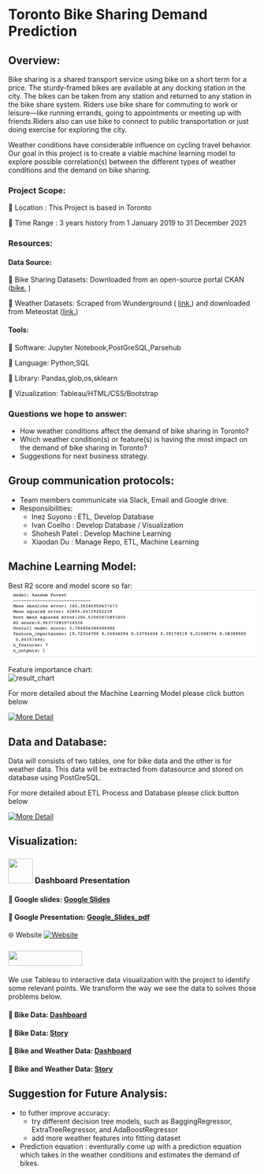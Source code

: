 

# Toronto Bike Sharing Demand Prediction 

## Overview: 

Bike sharing is a shared transport service using bike on a short term for a price. The sturdy-framed bikes are available at any docking station in the city. The bikes can be taken from any station and returned to any station in the bike share system. Riders use bike share for commuting to work or leisure—like running errands, going to appointments or meeting up with friends.Riders also can use bike to connect to public transportation or just doing exercise for exploring the city.  

Weather conditions have considerable influence on cycling travel behavior. Our goal in this project is to create a viable machine learning model to explore possible correlation(s) between the different types of weather conditions and the demand on bike sharing. 

### Project Scope: 
:large_orange_diamond: Location      : This Project is based in Toronto

:large_orange_diamond: Time Range    : 3 years history from 1 January 2019 to 31 December 2021 


### Resources:

#### Data Source:  
:large_orange_diamond: Bike Sharing Datasets: Downloaded from an open-source portal CKAN ([bike.](https://ckan0.cf.opendata.inter.prod-toronto.ca/tr/dataset/bike-share-toronto-ridership-data) )

:large_orange_diamond: Weather Datasets: Scraped from Wunderground ( [link.](https://www.wunderground.com/history/monthly/ca/toronto/CYTZ)) and downloaded from Meteostat ([link.](https://meteostat.net/en/station/71624?t=2019-01-01/2021-12-31))

#### Tools:
:large_orange_diamond: Software: Jupyter Notebook,PostGreSQL,Parsehub

:large_orange_diamond: Language: Python,SQL

:large_orange_diamond: Library: Pandas,glob,os,sklearn

:large_orange_diamond: Vizualization: Tableau/HTML/CSS/Bootstrap


### Questions we hope to answer: 

* How weather conditions affect the demand of bike sharing in Toronto?
* Which weather condition(s) or feature(s) is having the most impact on the demand of bike sharing in Toronto? 
* Suggestions for next business strategy.  



## Group communication protocols:
* Team members communicate via Slack, Email and Google drive.  
* Responsibilities:
  - Inez Suyono   : ETL, Develop Database
  - Ivan Coelho   : Develop Database / Visualization
  - Shohesh Patel : Develop Machine Learning
  - Xiaodan Du       : Manage Repo, ETL, Machine Learning

## Machine Learning Model:  

Best R2 score and model score so far:  
![best_yet_model_report](https://github.com/kaylaisnomyname/group7/blob/main/Images/RandomForestReport_seg3.png?raw=true)  

Feature importance chart:  
![result_chart](https://user-images.githubusercontent.com/88597187/151683713-b971f832-69ca-49d4-a8f5-7fdb2b134778.jpg)  

For more detailed about the Machine Learning Model please click button below
   
<a href="https://github.com/kaylaisnomyname/group7/tree/Machine_learning_main"> ![More Detail](https://img.shields.io/badge/-DETAILS%20>>-brightgreen?style=for-the-badge)</a>


 ## Data and Database:
 Data will consists of two tables, one for bike data and the other is for weather data.
 This data will be extracted from datasource and stored on database using PostGreSQL. 
 
 For more detailed about ETL Process and Database please click button below


<a href="https://github.com/kaylaisnomyname/group7/tree/Database_main"> ![More Detail](https://img.shields.io/badge/-DETAILS%20>>-brightgreen?style=for-the-badge)</a>




## Visualization:  

### <img src="https://user-images.githubusercontent.com/88597187/151684747-e0141d56-07d6-4f36-bd40-ff6932e6e896.png" width="50" height="50"/> Dashboard Presentation

#### :diamond_shape_with_a_dot_inside: Google slides: [Google Slides](https://docs.google.com/presentation/d/1tis3Y4NxnJhJgd8WlkxADeIJdGZQeWNUWOC0Q9_YSIY/edit)  


#### :diamond_shape_with_a_dot_inside: Google Presentation: [Google_Slides_pdf](https://github.com/kaylaisnomyname/group7/blob/main/Dashboard.pdf)  



:globe_with_meridians: Website  <a href="https://kaylaisnomyname.github.io/group7/">![Website](https://img.shields.io/badge/-CLICK%20FOR%20WEBSITE-blue?style=for-the-badge)</a>  
### <img src="https://user-images.githubusercontent.com/88597187/151684727-2deeb082-b5fc-42ea-9825-2162591f3614.png" width="150" height="30"/> 

We use Tableau to interactive data visualization with the project to identify some relevant points. We transform the way we see the data to solves those problems below.


#### :diamond_shape_with_a_dot_inside: Bike  Data: [Dashboard](https://public.tableau.com/app/profile/ivan4393/viz/ProjectBikeDataDashboard/DashboardBikeData?publish=yes)      
#### :diamond_shape_with_a_dot_inside: Bike  Data: [Story](https://public.tableau.com/app/profile/ivan4393/viz/ProjectBikeDataStory/ProjectBikeData#2)


#### :diamond_shape_with_a_dot_inside: Bike and Weather Data: [Dashboard](https://public.tableau.com/app/profile/ivan4393/viz/Bike-WeatherDashboard/Bike_Weather_Data?publish=yes)  
#### :diamond_shape_with_a_dot_inside: Bike and Weather Data: [Story](https://public.tableau.com/app/profile/ivan4393/viz/Bike-Weather-Story/Bike_Weather_DataStory?publish=yes)    
  



## Suggestion for Future Analysis:
 
  - to futher improve accuracy:  
    - try different decision tree models, such as BaggingRegressor, ExtraTreeRegressor, and AdaBoostRegressor
    - add more weather features into fitting dataset
  - Prediction equation : eventurally come up with a prediction equation which takes in the weather conditions and estimates the demand of bikes.  
 










